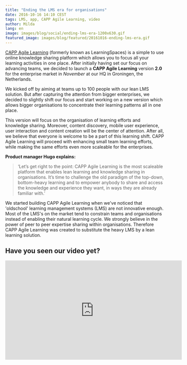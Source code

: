```yaml
---
title: "Ending the LMS era for organisations"
date: 2016-10-16 14:10 CEST
tags: LMS, app, CAPP Agile Learning, video
author: Milda
lang: en
image: images/blog/social/ending-lms-era-1200x630.gif
featured_image: images/blog/featured/20161016-ending-lms-era.gif
---
```



[CAPP Agile Learning](/capp-agile-learning) (formerly known as LearningSpaces) is a simple to use online knowledge sharing platform which allows you to focus all your learning activities in one place. After initially having set our focus on advancing teams, we decided to launch a **CAPP Agile Learning** version **2.0** for the enterprise market in *November* at our HQ in Groningen, the Netherlands.

We kicked off by aiming at teams up to 100 people with our lean LMS solution. But after capturing the attention from bigger enterprises, we decided to slightly shift our focus and start working on a new version which allows bigger organisations to concentrate their learning patterns all in one place.

This version will focus on the organisation of learning efforts and knowledge sharing. Moreover, content discovery, mobile user experience, user interaction and content creation will be the center of attention. After all, we believe that everyone is welcome to be a part of this learning shift. CAPP Agile Learning will proceed with enhancing small team learning efforts, while making the same efforts even more scaleable for the enterprises.

**Product manager Hugo explains:**

> ‘Let’s get right to the point: CAPP Agile Learning is the most scaleable platform that enables lean learning and knowledge sharing in organisations. It’s time to challenge the old paradigm of the top-down, bottom-heavy learning and to empower anybody to share and access the knowledge and experience they want, in ways they are already familiar with.’

We started building CAPP Agile Learning when we've noticed that 'oldschool' learning management systems (LMS) are not innovative enough. Most of the LMS's on the market tend to constrain teams and organisations instead of enabling their natural learning cycle. We strongly believe in the power of peer to peer expertise sharing within organisations. Therefore CAPP Agile Learning was created to substitute the heavy LMS by a lean learning solution.

## Have you seen our video yet?

<iframe width="560" height="315" src="https://www.youtube-nocookie.com/embed/wk2eMm22cz0?rel=0" frameborder="0" allowfullscreen></iframe>
